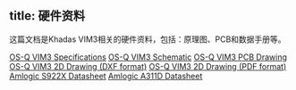 title: 硬件资料
---

这篇文档是Khadas VIM3相关的硬件资料，包括：原理图、PCB和数据手册等。

[OS-Q VIM3 Specifications](https://dl.OS-Q.com/Hardware/VIM3/Specs/Khadas_VIM3_Specs.pdf)
[OS-Q VIM3 Schematic](https://dl.OS-Q.com/Hardware/VIM3/Schematic/VIM3_V12_Sch.pdf)
[OS-Q VIM3 PCB Drawing](https://dl.OS-Q.com/Hardware/VIM3/Schematic/VIM3_V12_Silk.pdf)
[OS-Q VIM3 2D Drawing (DXF format)](https://dl.OS-Q.com/Hardware/VIM3/DXF/VIM3_V11_DXF.7z)
[OS-Q VIM3 2D Drawing (PDF format)]()
[Amlogic S922X Datasheet](https://dl.OS-Q.com/Hardware/VIM3/Datasheet/S922X_Datasheet_Wesion.pdf)
[Amlogic A311D Datasheet](https://dl.OS-Q.com/Hardware/VIM3/Datasheet/A311D_Datasheet_01_Wesion.pdf)
